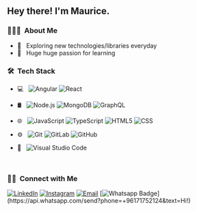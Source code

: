 
<h2> Hey there! I'm Maurice.</h2>

<h3> 👨🏻‍💻 &nbsp;About Me </h3>

- 🤔 &nbsp; Exploring new technologies/libraries everyday
- 🌱 &nbsp; Huge huge passion for learning

<h3> 🛠 &nbsp;Tech Stack</h3>

- 💻 &nbsp;
![Angular](https://img.shields.io/badge/-Angular-DD0031?style=flat-square&logo=angular)
![React](https://img.shields.io/badge/-React-333333?style=flat&logo=react)

 - 🛢 &nbsp;
  ![Node.js](https://img.shields.io/badge/-Node.js-333333?style=flat&logo=node.js)
  ![MongoDB](https://img.shields.io/badge/-MongoDB-333333?style=flat&logo=mongodb)
  ![GraphQL](https://external-content.duckduckgo.com/iu/?u=https%3A%2F%2Fupload.wikimedia.org%2Fwikipedia%2Fcommons%2Fthumb%2F1%2F17%2FGraphQL_Logo.svg%2F768px-GraphQL_Logo.svg.png&f=1&nofb=1)

- 🌐 &nbsp;
  ![JavaScript](https://img.shields.io/badge/-JavaScript-333333?style=flat&logo=javascript)
  ![TypeScript](https://img.shields.io/badge/-TypeScript-007ACC?style=flat-square&logo=typescript)
  ![HTML5](https://img.shields.io/badge/-HTML5-333333?style=flat&logo=HTML5)
  ![CSS](https://img.shields.io/badge/-CSS-333333?style=flat&logo=CSS3&logoColor=1572B6)

- ⚙️ &nbsp;
![Git](https://img.shields.io/badge/-Git-F05032?style=flat-square&logo=git&logoColor=white)
![GitLab](https://img.shields.io/badge/-GitLab-FCA121?style=flat-square&logo=gitlab)
![GitHub](https://img.shields.io/badge/-GitHub-181717?style=flat-square&logo=github)

- 🔧 &nbsp;
  ![Visual Studio Code](https://img.shields.io/badge/-Visual%20Studio%20Code-333333?style=flat&logo=visual-studio-code&logoColor=007ACC)


<br/>

<h3> 🤝🏻 &nbsp;Connect with Me </h3>

<p align="center">

<a href="https://www.linkedin.com/in/maurice-arida-b90856177/"><img alt="LinkedIn" src="https://img.shields.io/badge/LinkedIn-Maurice%20Arida%20-blue?style=flat-square&logo=linkedin"></a>
<a href="https://www.instagram.com/iammauricearida/"><img alt="Instagram" src="https://img.shields.io/badge/Instagram-maurice_-blue?style=flat-square&logo=instagram"></a>
<a href="mailto:maurice.arida66@gmail.com"><img alt="Email" src="https://img.shields.io/badge/Email-maurice.arida66@gmail.com-blue?style=flat-square&logo=gmail"></a>
 [![Whatsapp Badge](https://img.shields.io/badge/-Whatsapp-4CA143?style=flat-square&labelColor=4CA143&logo=whatsapp&logoColor=white&link=https://api.whatsapp.com/send?phone=5581984434580&text=Hi!)](https://api.whatsapp.com/send?phone=+96171752124&text=Hi!)
</p>

